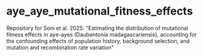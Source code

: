 # aye_aye_mutational_fitness_effects
Repository for  Soni et al. 2025: "Estimating the distribution of mutational fitness effects in aye-ayes (Daubentonia madagascariensis), accounting for the confounding effects of population history, background selection, and mutation and recombination rate variation"
